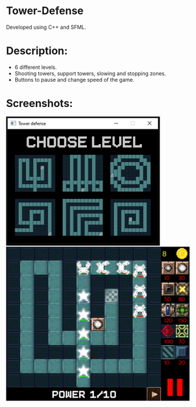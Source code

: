 # Tower-Defense
Developed using C++ and SFML.

# Description:
* 6 different levels.</br>
* Shooting towers, support towers, slowing and stopping zones.</br>
* Buttons to pause and change speed of the game.</br>

# Screenshots:
<img src="images/TD_menu.png"/>
<img src="images/TD_wave.png" width = "500"/>

